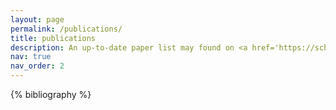 ```yaml
---
layout: page
permalink: /publications/
title: publications
description: An up-to-date paper list may found on <a href='https://scholar.google.com/citations?user=I2pNZDkAAAAJ'>Google Scholar</a>
nav: true
nav_order: 2
---
```


<!-- _pages/publications.md -->
<div class="publications">

{% bibliography %}

</div>
